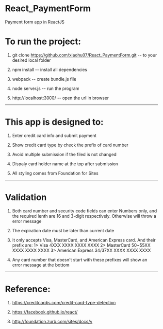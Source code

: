 # React_PaymentForm
Payment form app in ReactJS

# To run the project:

1. git clone https://github.com/xiaohu07/React_PaymentForm.git
  -- to your desired local folder
  
2. npm install
  -- install all dependencies

3. webpack
  -- create bundle.js file
  
4. node server.js
  -- run the program
  
5. http://localhost:3000/
  -- open the url in browser
  
  -----------------------------------------
# This app is designed to:

1. Enter credit card info and submit payment

2. Show credit card type by check the prefix of card number

3. Avoid multiple submission if the filed is not changed

4. Dispaly card holder name at the top after submission

5. All styling comes from Foundation for Sites

  -----------------------------------------------
# Validation

1. Both card number and security code fields can enter Numbers only, and the required lenth are 16 and 3-digit respectively. Otherwise will throw a error message

2. The expiration date must be later than current date

3. It only accepts Visa, MasterCard, and American Express card. And their prefix are:
    1> Visa 4XXX XXXX XXXX XXXX
    2> MasterCard 50~55XX XXXX XXXX XXXX
    3> American Express 34/37XX XXXX XXXX XXXX

4. Any card number that doesn't start with these prefixes will show an error message at the bottom

  -----------------------------------------------
# Reference:
1. https://creditcardjs.com/credit-card-type-detection

2. https://facebook.github.io/react/

3. http://foundation.zurb.com/sites/docs/v

